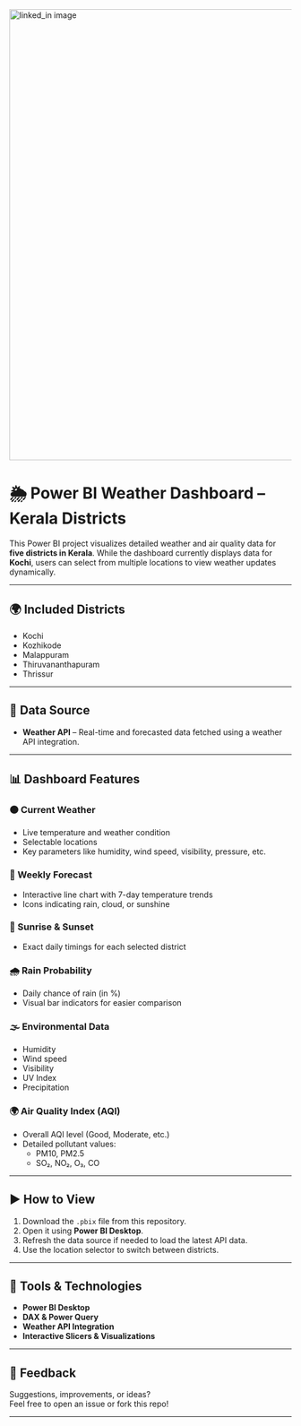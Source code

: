 <img width="1432" height="805" alt="linked_in image" src="https://github.com/user-attachments/assets/0d91ea8e-c877-48ec-8973-3221550bcaf9" />


# 🌦️ Power BI Weather Dashboard – Kerala Districts

This Power BI project visualizes detailed weather and air quality data for **five districts in Kerala**. While the dashboard currently displays data for **Kochi**, users can select from multiple locations to view weather updates dynamically.

---

## 🌍 Included Districts
- Kochi  
- Kozhikode  
- Malappuram  
- Thiruvananthapuram  
- Thrissur  

---

## 🔗 Data Source
- **Weather API** – Real-time and forecasted data fetched using a weather API integration.

---

## 📊 Dashboard Features

### 🟠 Current Weather
- Live temperature and weather condition
- Selectable locations
- Key parameters like humidity, wind speed, visibility, pressure, etc.

### 📅 Weekly Forecast
- Interactive line chart with 7-day temperature trends
- Icons indicating rain, cloud, or sunshine

### 🌅 Sunrise & Sunset
- Exact daily timings for each selected district

### 🌧️ Rain Probability
- Daily chance of rain (in %)
- Visual bar indicators for easier comparison

### 🌫️ Environmental Data
- Humidity  
- Wind speed  
- Visibility  
- UV Index  
- Precipitation  

### 🌍 Air Quality Index (AQI)
- Overall AQI level (Good, Moderate, etc.)
- Detailed pollutant values:
  - PM10, PM2.5  
  - SO₂, NO₂, O₃, CO  

---

## ▶️ How to View

1. Download the `.pbix` file from this repository.  
2. Open it using **Power BI Desktop**.  
3. Refresh the data source if needed to load the latest API data.  
4. Use the location selector to switch between districts.

---

## 🧰 Tools & Technologies

- **Power BI Desktop**
- **DAX & Power Query**
- **Weather API Integration**
- **Interactive Slicers & Visualizations**

---

## 🙌 Feedback

Suggestions, improvements, or ideas?  
Feel free to open an issue or fork this repo!

---
